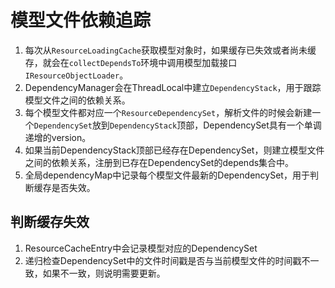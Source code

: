 # 模型文件依赖追踪

1. 每次从`ResourceLoadingCache`获取模型对象时，如果缓存已失效或者尚未缓存，就会在`collectDependsTo`环境中调用模型加载接口`IResourceObjectLoader`。
2. DependencyManager会在ThreadLocal中建立`DependencyStack`，用于跟踪模型文件之间的依赖关系。
3. 每个模型文件都对应一个`ResourceDependencySet`，解析文件的时候会新建一个`DependencySet`放到`DependencyStack`顶部，DependencySet具有一个单调递增的version。
4. 如果当前DependencyStack顶部已经存在DependencySet，则建立模型文件之间的依赖关系，注册到已存在DependencySet的depends集合中。
5. 全局dependencyMap中记录每个模型文件最新的DependencySet，用于判断缓存是否失效。

## 判断缓存失效
1. ResourceCacheEntry中会记录模型对应的DependencySet
2. 递归检查DependencySet中的文件时间戳是否与当前模型文件的时间戳不一致，如果不一致，则说明需要更新。

